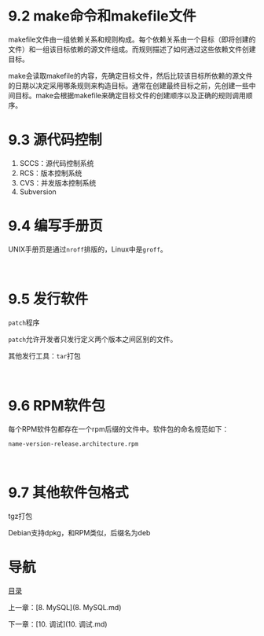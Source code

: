 # 9.2 make命令和makefile文件

makefile文件由一组依赖关系和规则构成。每个依赖关系由一个目标（即将创建的文件）和一组该目标依赖的源文件组成。而规则描述了如何通过这些依赖文件创建目标。

make会读取makefile的内容，先确定目标文件，然后比较该目标所依赖的源文件的日期以决定采用哪条规则来构造目标。通常在创建最终目标之前，先创建一些中间目标。make会根据makefile来确定目标文件的创建顺序以及正确的规则调用顺序。

# 9.3 源代码控制

1. SCCS：源代码控制系统
2. RCS：版本控制系统
3. CVS：并发版本控制系统
4. Subversion

# 9.4 编写手册页

UNIX手册页是通过`nroff`排版的，Linux中是`groff`。

 

# 9.5 发行软件

`patch`程序

`patch`允许开发者只发行定义两个版本之间区别的文件。

其他发行工具：`tar`打包

 

# 9.6 RPM软件包

每个RPM软件包都存在一个rpm后缀的文件中。软件包的命名规范如下：

`name-version-release.architecture.rpm`

 

# 9.7 其他软件包格式

tgz打包

Debian支持dpkg，和RPM类似，后缀名为deb



# 导航

[目录](README.md)

上一章：[8. MySQL](8. MySQL.md)

下一章：[10. 调试](10. 调试.md)
